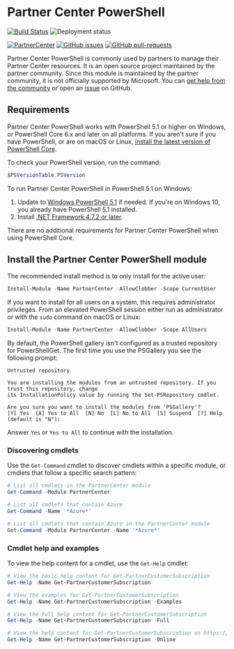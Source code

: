 # Partner Center PowerShell

[![Build Status](https://dev.azure.com/isaiahwilliams/public/_apis/build/status/partner-center-powershell?branchName=master)](https://dev.azure.com/isaiahwilliams/public/_build/latest?definitionId=57&branchName=master) ![Deployment status](https://vsrm.dev.azure.com/partnercenter/_apis/public/Release/badge/330fa980-0fb5-4550-8242-f162a4c6d7c7/6/9)

[![PartnerCenter](https://img.shields.io/powershellgallery/v/PartnerCenter.svg?style=flat-square&label=PartnerCenter)](https://www.powershellgallery.com/packages/PartnerCenter/) [![GitHub issues](https://img.shields.io/github/issues/Microsoft/Partner-Center-PowerShell.svg)](https://github.com/Microsoft/Partner-Center-PowerShell/issues/) [![GitHub pull-requests](https://img.shields.io/github/issues-pr/Microsoft/Partner-Center-PowerShell.svg)](https://gitHub.com/Microsoft/Partner-Center-PowerShell/pull/)

Partner Center PowerShell is commonly used by partners to manage their Partner Center resources. It is an open source project maintained by the partner community. Since this module is maintained by the partner community, it is not officially supported by Microsoft. You can [get help from the community](https://stackoverflow.com/questions/tagged/partner+center) or open an [issue](https://github.com/microsoft/partner-center-powershell/issues) on GitHub.

## Requirements

Partner Center PowerShell works with PowerShell 5.1 or higher on Windows, or PowerShell Core 6.x and later on
all platforms. If you aren't sure if you have PowerShell, or are on macOS or Linux,
[install the latest version of PowerShell Core](https://docs.microsoft.com/powershell/scripting/install/installing-powershell#powershell-core).

To check your PowerShell version, run the command:

```powershell
$PSVersionTable.PSVersion
```

To run Partner Center PowerShell in PowerShell 5.1 on Windows:

1. Update to [Windows PowerShell 5.1](https://docs.microsoft.com/powershell/scripting/install/installing-windows-powershell#upgrading-existing-windows-powershell) if needed. If you're on Windows 10, you already
  have PowerShell 5.1 installed.
2. Install [.NET Framework 4.7.2 or later](https://docs.microsoft.com/dotnet/framework/install).

There are no additional requirements for Partner Center PowerShell when using PowerShell Core.

## Install the Partner Center PowerShell module

The recommended install method is to only install for the active user:

```powershell
Install-Module -Name PartnerCenter -AllowClobber -Scope CurrentUser
```

If you want to install for all users on a system, this requires administrator privileges. From an elevated PowerShell session either
run as administrator or with the `sudo` command on macOS or Linux:

```powershell
Install-Module -Name PartnerCenter -AllowClobber -Scope AllUsers
```

By default, the PowerShell gallery isn't configured as a trusted repository for PowerShellGet. The first time you use the PSGallery you see the following prompt:

```output
Untrusted repository

You are installing the modules from an untrusted repository. If you trust this repository, change
its InstallationPolicy value by running the Set-PSRepository cmdlet.

Are you sure you want to install the modules from 'PSGallery'?
[Y] Yes  [A] Yes to All  [N] No  [L] No to All  [S] Suspend  [?] Help (default is "N"):
```

Answer `Yes` or `Yes to All` to continue with the installation.

### Discovering cmdlets

Use the `Get-Command` cmdlet to discover cmdlets within a specific module, or cmdlets that follow a specific search pattern:

```powershell
# List all cmdlets in the PartnerCenter module
Get-Command -Module PartnerCenter

# List all cmdlets that contain Azure
Get-Command -Name '*Azure*'

# List all cmdlets that contain Azure in the PartnerCenter module
Get-Command -Module PartnerCenter -Name '*Azure*'
```

### Cmdlet help and examples

To view the help content for a cmdlet, use the `Get-Help` cmdlet:

```powershell
# View the basic help content for Get-PartnerCustomerSubscription
Get-Help -Name Get-PartnerCustomerSubscription

# View the examples for Get-PartnerCustomerSubscription
Get-Help -Name Get-PartnerCustomerSubscription -Examples

# View the full help content for Get-PartnerCustomerSubscription
Get-Help -Name Get-PartnerCustomerSubscription -Full

# View the help content for Get-PartnerCustomerSubscription on https://docs.microsoft.com
Get-Help -Name Get-PartnerCustomerSubscription -Online
```
